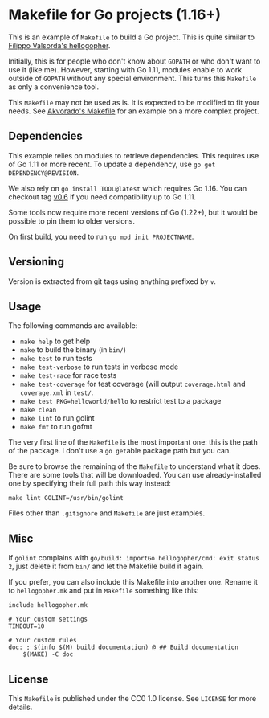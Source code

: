 # Makefile for Go projects (1.16+)

This is an example of `Makefile` to build a Go project. This is quite
similar to [Filippo Valsorda's hellogopher](https://github.com/cloudflare/hellogopher).

Initially, this is for people who don't know about `GOPATH` or who
don't want to use it (like me). However, starting with Go 1.11,
modules enable to work outside of `GOPATH` without any special
environment. This turns this `Makefile` as only a convenience tool.

This `Makefile` may not be used as is. It is expected to be modified
to fit your needs. See [Akvorado's
Makefile](https://github.com/akvorado/akvorado/blob/main/Makefile) for
an example on a more complex project.

## Dependencies

This example relies on modules to retrieve dependencies. This requires
use of Go 1.11 or more recent. To update a dependency, use `go get
DEPENDENCY@REVISION`.

We also rely on `go install TOOL@latest` which requires Go 1.16. You
can checkout tag [v0.6][] if you need compatibility up to Go 1.11.

[v0.6]: https://github.com/vincentbernat/hellogopher/tree/v0.6

Some tools now require more recent versions of Go (1.22+), but it would be
possible to pin them to older versions.

On first build, you need to run `go mod init PROJECTNAME`.

## Versioning

Version is extracted from git tags using anything prefixed by `v`.

## Usage

The following commands are available:

 - `make help` to get help
 - `make` to build the binary (in `bin/`)
 - `make test` to run tests
 - `make test-verbose` to run tests in verbose mode
 - `make test-race` for race tests
 - `make test-coverage` for test coverage (will output `coverage.html`
   and `coverage.xml` in `test/`.
 - `make test PKG=helloworld/hello` to restrict test to a package
 - `make clean`
 - `make lint` to run golint
 - `make fmt` to run gofmt

The very first line of the `Makefile` is the most important one: this
is the path of the package. I don't use a `go get`able package path
but you can.

Be sure to browse the remaining of the `Makefile` to understand what
it does. There are some tools that will be downloaded. You can use
already-installed one by specifying their full path this way instead:

    make lint GOLINT=/usr/bin/golint

Files other than `.gitignore` and `Makefile` are just examples.

## Misc

If `golint` complains with `go/build: importGo hellogopher/cmd: exit
status 2`, just delete it from `bin/` and let the Makefile build it
again.

If you prefer, you can also include this Makefile into another one.
Rename it to `hellogopher.mk` and put in `Makefile` something like
this:

    include hellogopher.mk
    
    # Your custom settings
    TIMEOUT=10
    
    # Your custom rules
    doc: ; $(info $(M) build documentation) @ ## Build documentation
    	$(MAKE) -C doc

## License

This `Makefile` is published under the CC0 1.0 license. See `LICENSE`
for more details.
